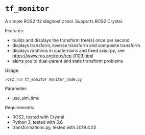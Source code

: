 # `tf_monitor`

A simple ROS2 tf2 diagnostic tool. Supports ROS2 Crystal.

Features:
* builds and displays the transform tree(s) once per second
* displays transform, inverse transform and composite transform
* displays rotations in quaternions and fixed axis rpy, see https://www.ros.org/reps/rep-0103.html
* alerts you to dual-parent and stale transform problems


Usage:
~~~
ros2 run tf_monitor monitor_node.py
~~~

Parameter:
* use_sim_time

Requirements:
* ROS2, tested with Crystal
* Python 3, tested with 3.6
* transformations.py, tested with 2019.4.22